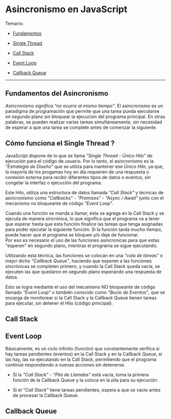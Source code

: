 # Asincronismo en JavaScript

Temario: 

- [Fundamentos](#fundamentos-del-asincronismo)

- [Single Thread](#cómo-funciona-el-single-thread-)

- [Call Stack](#call-stack)

- [Event Loop](#event-loop)

- [Callback Queue](#callback-queue)

---  

## Fundamentos del Asincronismo

*Asincronismo significa "no ocurre al mismo tiempo"*. El asincronismo es un paradigma de programación que permite que una tarea pueda
ejecutarse en segundo plano sin bloquear la ejecución del programa principal. En otras palabras, se pueden realizar varias tareas simultáneamente, sin necesidad de esperar a que una tarea se complete antes de comenzar la siguiente.

## Cómo funciona el Single Thread ?  

JavaScript dispone de lo que se llama *"Single Thread* - *Único Hilo"* de ejecución para el código de usuario. Por lo tanto, el asincronismo es la *"Estrategia de Diseño"* que se utiliza para mantener ese *Único Hilo*, ya que, la mayoría de los progamas hoy en día requieren de una respuesta o conexión externa para recibir diferentes tipos de datos o eventos, sin congelar la interfaz o ejecución del programa.  

Este Hilo, utiliza una estructura de datos llamada *"Call Stack"* y técnicas de asincronismo como *"Callbacks"* - *"Promises"* - *"Async / Await"*  junto con el mecanismo no bloqueante de código *"Event Loop"*.  

Cuando una función se manda a llamar, ésta se agrega en la Call Stack y se ejecuta de manera sincrónica, lo que significa que el programa va a tener que esperar hasta que esta función finalice las tareas que tenga asignadas para poder ejecutar la siguiente función. Si la función tarda mucho tiempo, puede hacer que el programa se bloquee y/o deje de funcionar.  
Por eso es necesario el uso de las funciones asincronicas para que estas "esperen" en segundo plano, mientras el programa se sigue ejecutando.  

Utilizando esta técnica, las funciones se colocan en una *"cola de tareas"* o mejor dicho *"Callback Queue"*, haciendo que esperen a las funciones sincrónicas se completen primero, y cuando la Call Stack queda vacía, se ejecuten las que quedaron en segundo plano esperando una respuesta de datos.  

Esto se logra mediante el uso del mecanismo NO bloqueante de código llamado *"Event Loop"* o también conocido como *"Bucle de Eventos"*, que se encarga de monitorear si la Call Stack y la Callback Queue tienen tareas para ejecutar, sin detener el Hilo (código principal).  

## Call Stack  

## Event Loop  

Básicamente, es un ciclo infinito (función) que constantemente verifica si hay tareas pendientes (eventos) en la Call Stack y en la Callback Queue, si las hay, las va ejecutando en la Call Stack, permitiendo que el programa continúe respondiendo a nuevas acciones sin detenerse.

- Si la *"Call Stack"* - *"Pila de Llamdas"* está vacía, toma la primera función de la Callback Queue y la coloca en la pila para su ejecución.

- Si el *"Call Stack"* tiene tareas pendientes, espera a que se vacie antes de procesar la Callback Queue.

## Callback Queue
